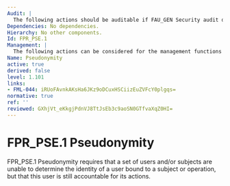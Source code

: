 ```yaml
---
Audit: |
  The following actions should be auditable if FAU_GEN Security audit data generation is included in the PP, PP-Module, functional package or ST: a) minimal: The subject/user that requested resolution of the user identity should be audited.
Dependencies: No dependencies.
Hierarchy: No other components.
Id: FPR_PSE.1
Management: |
  The following actions can be considered for the management functions in FMT: a) there are no management activities foreseen.
Name: Pseudonymity
active: true
derived: false
level: 1.101
links:
- FML-044: iRUoFAvnkAKsHa6JKz9oDCuxHSCiizEuZVFcY0plgqs=
normative: true
ref: ''
reviewed: GXhjVt_eKkgjPdnVJ8TtJsEb3c9aoSN0GTfvaXqZ0HI=
---
```


# FPR_PSE.1 Pseudonymity

FPR_PSE.1 Pseudonymity requires that a set of users and/or subjects are unable to determine the identity of a user bound to a subject or operation, but that this user is still accountable for its actions.